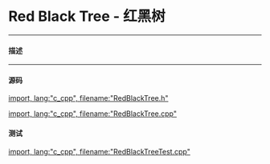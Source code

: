 <script type="text/javascript" src="https://cdnjs.cloudflare.com/ajax/libs/mathjax/2.7.1/MathJax.js?config=TeX-AMS-MML_HTMLorMML"/></script>

# Red Black Tree - 红黑树

--------

#### 描述

--------

#### 源码

[import, lang:"c_cpp", filename:"RedBlackTree.h"](https://github.com/linrongbin16/Way-to-Algorithm/blob/master/src/Sort/RedBlackTree.h)

[import, lang:"c_cpp", filename:"RedBlackTree.cpp"](https://github.com/linrongbin16/Way-to-Algorithm/blob/master/src/Sort/RedBlackTree.cpp)

#### 测试

[import, lang:"c_cpp", filename:"RedBlackTreeTest.cpp"](https://github.com/linrongbin16/Way-to-Algorithm/blob/master/src/Sort/RedBlackTreeTest.cpp)
